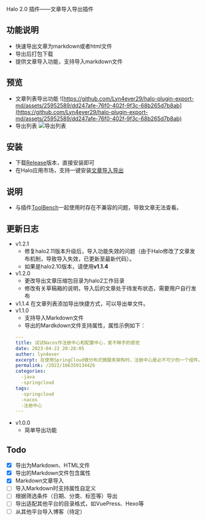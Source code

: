 Halo 2.0 插件——文章导入导出插件

## 功能说明
- 快速导出文章为markdown或者html文件
- 导出后打包下载
- 提供文章导入功能，支持导入markdown文件

## 预览
- 文章列表导出功能
  ![https://github.com/Lyn4ever29/halo-plugin-export-md/assets/25952589/dd247afe-76f0-402f-9f3c-68b265d7b8ab](https://github.com/Lyn4ever29/halo-plugin-export-md/assets/25952589/dd247afe-76f0-402f-9f3c-68b265d7b8ab)
- 导出列表
![导出列表](https://github.com/Lyn4ever29/halo-plugin-export-md/assets/25952589/2404ae3c-582b-4f5e-b9b6-96f7b029af69)


## 安装
- 下载[Release](https://github.com/Lyn4ever29/halo-plugin-export-md/releases)版本，直接安装即可
- 在Halo应用市场，支持一键安装[文章导入导出](https://www.halo.run/store/apps/app-vWbpZ)

## 说明
- 与插件[ToolBench](https://www.halo.run/store/apps/app-SsYlH)一起使用时存在不兼容的问题，导致文章无法查看。


## 更新日志
- v1.2.1
  - 修复halo2.11版本升级后，导入功能失效的问题（由于Halo修改了文章发布机制，导致导入失效，已更新至最新代码）。
  - 如果是halo2.10版本，请使用**v1.1.4**
- v1.2.0
  - 更改导出文章压缩包目录为halo2工作目录
  - 修改有关草稿箱的说明，导入后的文章处于待发布状态，需要用户自行发布
- v1.1.4 在文章列表添加导出快捷方式，可以导出单文件。
- v1.1.0 
  - 支持导入Markdown文件
  - 导出的Mardkdown文件支持属性，属性示例如下：
  ```yaml
  ---
  title: 试试Nacos作注册中心和配置中心，爱不释手的感觉
  date: 2023-04-22 20:28:05
  auther: lyn4ever
  excerpt: 在使用SpringCloud做分布式微服务架构时，注册中心是必不可少的一个组件。
  permalink: /2022/166359134426
  categories:
    -java
    -springcloud
  tags:
    -springcloud
    -nacos
    -注册中心
  ---
  ```
- v1.0.0
  - 简单导出功能

## Todo
- [x] 导出为Markdown、HTML文件
- [x] 导出的Markdown文件包含属性
- [x] Markdown文章导入
- [ ] 导入Markdown时支持属性自定义
- [ ] 根据筛选条件（日期、分类、标签等）导出
- [ ] 导出适配其他平台的目录格式，如VuePress、Hexo等
- [ ] 从其他平台导入博客（待定）
